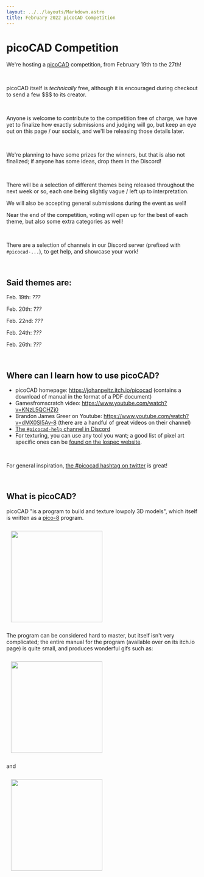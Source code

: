 ```yaml
---
layout: ../../layouts/Markdown.astro
title: February 2022 picoCAD Competition
---
```

<style>
    img {
        margin: 0.75rem;
        height: 15rem;
    }
</style>

# picoCAD Competition

We're hosting a [picoCAD](https://johanpeitz.itch.io/picocad) competition, from February 19th to the 27th!

<br/>

picoCAD itself is _technically_ free, although it is encouraged during checkout to send a few $$$ to its creator.

<br/>

Anyone is welcome to contribute to the competition free of charge, we have yet to finalize how exactly submissions and judging will go, but keep an eye out on this page / our socials, and we'll be releasing those details later.

<br/>

We're planning to have some prizes for the winners, but that is also not finalized; if anyone has some ideas, drop them in the Discord!

<br/>

There will be a selection of different themes being released throughout the next week or so, each one being slightly vague / left up to interpretation.

We will also be accepting general submissions during the event as well!

Near the end of the competition, voting will open up for the best of each theme, but also some extra categories as well!

<br/>

There are a selection of channels in our Discord server (prefixed with `#picocad-...`), to get help, and showcase your work!

<br/>

## Said themes are:

Feb. 19th: _???_

Feb. 20th: _???_

Feb. 22nd: _???_

Feb. 24th: _???_

Feb. 26th: _???_

<br/>

## Where can I learn how to use picoCAD?

- picoCAD homepage: https://johanpeitz.itch.io/picocad (contains a download of manual in the format of a PDF document)
- Gamesfromscratch video: https://www.youtube.com/watch?v=KNzL5QCHZj0
- Brandon James Greer on Youtube: https://www.youtube.com/watch?v=dMX0SI5Av-8 (there are a handful of great videos on their channel)
- [The `#picocad-help` channel in Discord](https://discord.com/channels/514110851016556567/943927201714294816)
- For texturing, you can use any tool you want; a good list of pixel art specific ones can be [found on the lospec website](https://lospec.com/pixel-art-software-list/).

<br/>

For general inspiration, [the #picocad hashtag on twitter](https://twitter.com/hashtag/picocad) is great!

<br/>

## What is picoCAD?

picoCAD "is a program to build and texture lowpoly 3D models", which itself is written as a [pico-8](https://www.lexaloffle.com/pico-8.php) program.

<img src="https://img.itch.zone/aW1hZ2UvODg0NjIzLzUyNTM1MDAuZ2lm/347x500/Hi5LnO.gif" />

The program can be considered hard to master, but itself isn't very complicated; the entire manual for the program (available over on its itch.io page) is quite small, and produces wonderful gifs such as:

<img src="https://img.itch.zone/aW1hZ2UvODg0NjIzLzUyNTM2MjEuZ2lm/347x500/crf40l.gif" />

and

<img src="https://img.itch.zone/aW1hZ2UvODg0NjIzLzUyNTM2MjIuZ2lm/347x500/DfPIcN.gif" />

<br/>
